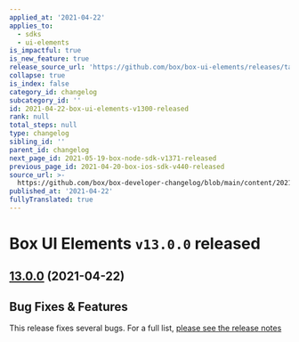 ```yaml
---
applied_at: '2021-04-22'
applies_to:
  - sdks
  - ui-elements
is_impactful: true
is_new_feature: true
release_source_url: 'https://github.com/box/box-ui-elements/releases/tag/v13.0.0'
collapse: true
is_index: false
category_id: changelog
subcategory_id: ''
id: 2021-04-22-box-ui-elements-v1300-released
rank: null
total_steps: null
type: changelog
sibling_id: ''
parent_id: changelog
next_page_id: 2021-05-19-box-node-sdk-v1371-released
previous_page_id: 2021-04-20-box-ios-sdk-v440-released
source_url: >-
  https://github.com/box/box-developer-changelog/blob/main/content/2021/04-22-box-ui-elements-v1300-released.md
published_at: '2021-04-22'
fullyTranslated: true
---
```

# Box UI Elements `v13.0.0` released

## [13.0.0][1] (2021-04-22)

## Bug Fixes & Features

This release fixes several bugs. For a full list, [please see the release notes][1]

[1]: https://github.com/box/box-ui-elements/releases/tag/v13.0.0
